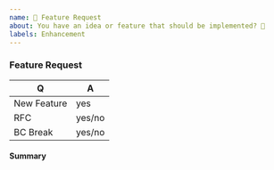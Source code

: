 ```yaml
---
name: 🎉 Feature Request
about: You have an idea or feature that should be implemented? 🎩
labels: Enhancement
---
```


### Feature Request

<!-- Fill in the relevant information below to help triage your issue. -->

| Q           | A      |
|-------------|--------|
| New Feature | yes    |
| RFC         | yes/no |
| BC Break    | yes/no |

#### Summary

<!--
Provide a summary of the feature you would like to see implemented.

Ideally, create an RFC on our forums (https://discourse.laminas.dev/c/contributors)
to get feedback and flesh out the design, and link to it here.
-->
